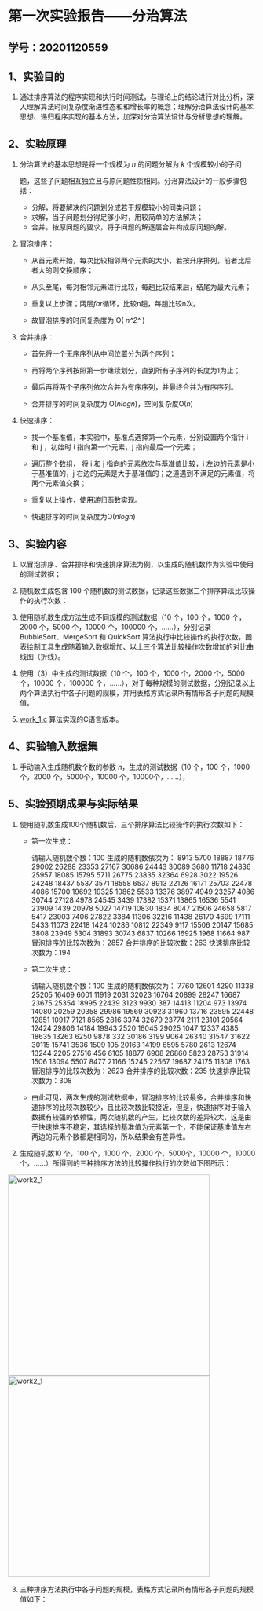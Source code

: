 # 第一次实验报告——分治算法



## 学号：20201120559



## 1、实验目的

1. 通过排序算法的程序实现和执行时间测试，与理论上的结论进行对比分析，深入理解算法时间复杂度渐进性态和和增长率的概念；理解分治算法设计的基本思想、递归程序实现的基本方法，加深对分治算法设计与分析思想的理解。

## 

## 2、实验原理

1. 分治算法的基本思想是将一个规模为 *n* 的问题分解为 *k* 个规模较小的子问

   题，这些子问题相互独立且与原问题性质相同。分治算法设计的一般步骤包括：

   - 分解，将要解决的问题划分成若干规模较小的同类问题；
   - 求解，当子问题划分得足够小时，用较简单的方法解决；
   - 合并，按原问题的要求，将子问题的解逐层合并构成原问题的解。

2. 冒泡排序：

   - 从首元素开始，每次比较相邻两个元素的大小，若按升序排列，前者比后者大的则交换顺序；

   - 从头至尾，每对相邻元素进行比较，每趟比较结束后，结尾为最大元素；

   - 重复以上步骤；两层*for*循环，比较n趟，每趟比较n次。

   - 故冒泡排序的时间复杂度为 O( *n^2^* )

     

3. 合并排序：

   - 首先将一个无序序列从中间位置分为两个序列；

   - 再将两个序列按照第一步继续划分，直到所有子序列的长度为1为止；

   - 最后再将两个子序列依次合并为有序序列，并最终合并为有序序列。

   - 合并排序的时间复杂度为 O(*nlogn*)，空间复杂度O(*n*)

     

4. 快速排序：

   - 找一个基准值，本实验中，基准点选择第一个元素，分别设置两个指针 i 和 j ，初始时 i 指向第一个元素，j 指向最后一个元素；

   - 遍历整个数组， 将 i 和 j 指向的元素依次与基准值比较，i 左边的元素是小于基准值的，j 右边的元素是大于基准值的；之道遇到不满足的元素值，将两个元素值交换；

   - 重复以上操作，使用递归函数实现。

   - 快速排序的时间复杂度为O(*nlogn*)

     

## 3、实验内容

1. 以冒泡排序、合并排序和快速排序算法为例，以生成的随机数作为实验中使用的测试数据；

2. 随机数生成包含 100 个随机数的测试数据，记录这些数据三个排序算法比较操作的执行次数：

3. 使用随机数生成方法生成不同规模的测试数据（10 个，100 个，1000 个，2000 个，5000 个，10000 个，100000 个，……），分别记录 BubbleSort、MergeSort 和 QuickSort 算法执行中比较操作的执行次数，图表绘制工具生成随着输入数据增加、以上三个算法比较操作次数增加的对比曲线图（折线）。

4. 使用（3）中生成的测试数据（10 个，100 个，1000 个，2000 个，5000个，10000 个，100000 个，……），对于每种规模的测试数据，分别记录以上两个算法执行中各子问题的规模，并用表格方式记录所有情形各子问题的规模值。

5. [work_1.c](work_1.c) 算法实现的C语言版本。

   

## 4、实验输入数据集

1. 手动输入生成随机数个数的参数 *n*，生成的测试数据（10 个，100 个，1000 个，2000 个，5000个，10000 个，10000个，……），



## 5、实验预期成果与实际结果

1. 使用随机数生成100个随机数后，三个排序算法比较操作的执行次数如下：

   - 第一次生成：

     请输入随机数个数：100
     生成的随机数依次为：
     8913 5700 18887 18776 29002 26288 23353 27167 30686 24443 30089 3680 11718 24836 25957 18085 15795 5711 26775 23835 32364 6928 3022 19526 24248 18437 5537 3571 18558 6537 8913 22126 16171 25703 22478 4086 15700 19692 19325 10862 5533 13376 3897 4949 23257 4086 30744 27128 4978 24545 3439 17382 15371 13865 16536 5541 23909 1439 20978 5027 14719 10830 1834 8047 21506 24658 5817 5417 23003 7406 27822 3384 11306 32216 11438 26170 4699 17111 5433 11073 22418 1424 10286 10812 22349 9117 15506 20147 15685 3808 23949 5304 31893 30743 6837 10266 16925 1968 11664 987
     冒泡排序的比较次数为：2857
     合并排序的比较次数：263
     快速排序比较次数为：194

     

   - 第二次生成：

     请输入随机数个数：100
     生成的随机数依次为：
     7760 12601 4290 11338 25205 16409 6001 11919 2031 32023 16764 20899 28247 16687 23675 25354 18995 22439 3123 9930 387 14413 11204 973 13974 14080 20259 20358 29986 19569 30923 31960 13716 23595 22448 12851 10917 7121 8565 2816 3374 32679 23774 2111 23101 20564 12424 29806 14184 19943 2520 16045 29025 1047 12337 4385 18635 13263 6250 9878 332 30186 3199 9064 26340 31547 31622 30115 15741 3536 1509 105 20163 14199 6595 5780 2613 12674 13244 2205 27516 456 6105 18877 6908 26860 5823 28753 31914 1506 13094 5507 8477 21166 15245 22567 19687 24175 11308 1763
     冒泡排序的比较次数为：2623
     合并排序的比较次数：235
     快速排序比较次数为：308

   - 由此可见，两次生成的测试数据中，冒泡排序的比较最多，合并排序和快速排序的比较次数较少，且比较次数比较接近，但是，快速排序对于输入数据有较强的依赖性，两次随机数的产生，比较次数的差异较大，这是由于快速排序不稳定，其选择的基准值为元素第一个，不能保证基准值左右两边的元素个数都是相同的，所以结果会有差异性。

   

2. 生成随机数10 个，100 个，1000 个，2000 个，5000个，10000 个，10000个，……）所得到的三种排序方法的比较操作执行的次数如下图所示：

<img width="410" alt="work2_1" src="https://user-images.githubusercontent.com/86522948/174436012-ce908e13-1285-490f-bd10-71c725fd0372.png">

<img width="410" alt="work2_1" src="https://user-images.githubusercontent.com/86522948/174436012-ce908e13-1285-490f-bd10-71c725fd0372.png">

3. 三种排序方法执行中各子问题的规模，表格方式记录所有情形各子问题的规模值如下：